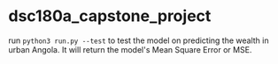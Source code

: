 # dsc180a_capstone_project

run `python3 run.py --test` to test the model on predicting the wealth in urban Angola.
It will return the model's Mean Square Error or MSE.
